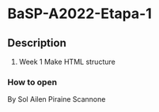 # BaSP-A2022-Etapa-1
## Description
1. Week 1
        Make HTML structure
### How to open
By Sol Ailen Piraine Scannone